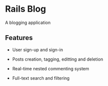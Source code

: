 # Rails Blog

A blogging application

## Features

- User sign-up and sign-in

* Posts creation, tagging, editting and deletion

* Real-time nested commenting system

* Full-text search and filtering
